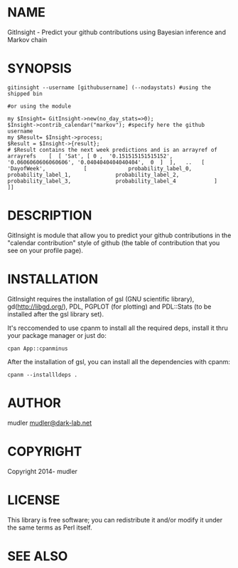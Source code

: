 # NAME

GitInsight - Predict your github contributions using Bayesian inference and Markov chain

# SYNOPSIS

    gitinsight --username [githubusername] (--nodaystats) #using the shipped bin

    #or using the module

    my $Insight= GitInsight->new(no_day_stats=>0);
    $Insight->contrib_calendar("markov"); #specify here the github username
    my $Result= $Insight->process;
    $Result = $Insight->{result};
    # $Result contains the next week predictions and is an arrayref of arrayrefs    [  [ 'Sat', [ 0 ,  '0.151515151515152', '0.0606060606060606', '0.0404040404040404',  0  ]  ],   ..   [            'DayofWeek',            [             probability_label_0,  probability_label_1,              probability_label_2,          probability_label_3,              probability_label_4            ]          ]]

# DESCRIPTION

GitInsight is module that allow you to predict your github contributions in the "calendar contribution" style of github (the table of contribution that you see on your profile page).

# INSTALLATION

GitInsight requires the installation of gsl (GNU scientific library), gd(http://libgd.org/), PDL, PGPLOT (for plotting) and PDL::Stats  (to be installed after the gsl library set).

It's reccomended to use cpanm to install all the required deps, install it thru your package manager or just do:

    cpan App::cpanminus

After the installation of gsl, you can install all the dependencies with cpanm:

    cpanm --installldeps .

# AUTHOR

mudler <mudler@dark-lab.net>

# COPYRIGHT

Copyright 2014- mudler

# LICENSE

This library is free software; you can redistribute it and/or modify
it under the same terms as Perl itself.

# SEE ALSO
